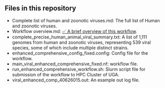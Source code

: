 ## Files in this repository
- Complete list of human and zoonotic viruses.md: The full list of Human and zoonotic viruses.
- Workflow overview.md: [✅ A brief overview of this workflow](https://github.com/pengsihua2023/wastewater_viral_detection/blob/main/Workflow%20overview.md).
- complete_precise_human_animal_viral_summary.txt: A list of 1,111 genomes from human and zoonotic viruses, representing 539 viral species, some of which include multiple distinct strains.
- enhanced_comprehensive_config_fixed.config: Config file for the workflow.
- main_viral_enhanced_comprehensive_fixed.nf: workflow file.
- run_enhanced_comprehensive_workflow.sh: Slurm script file for submission of the workflow to HPC Cluster of UGA.
- viral_enhanced_comp_40626015.out: An example out log file.
